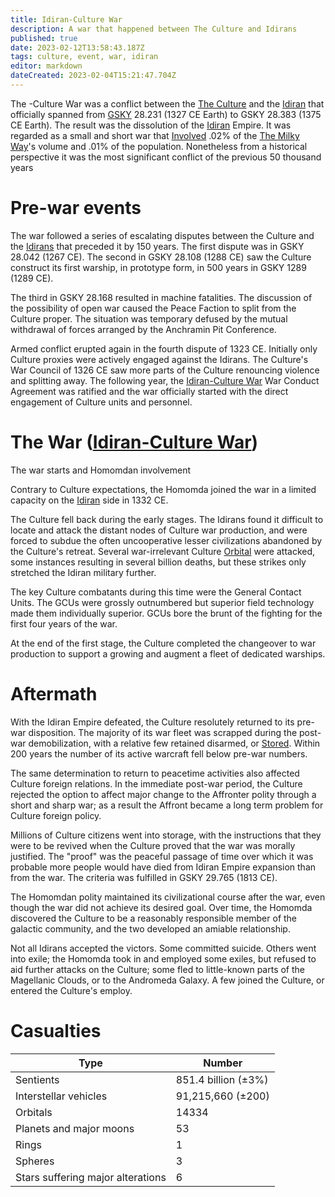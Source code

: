```yaml
---
title: Idiran-Culture War
description: A war that happened between The Culture and Idirans 
published: true
date: 2023-02-12T13:58:43.187Z
tags: culture, event, war, idiran
editor: markdown
dateCreated: 2023-02-04T15:21:47.704Z
---
```


The -Culture War was a conflict between the [The Culture](/The_Culture) and the [Idiran](/Idiran) that officially spanned from [GSKY](/Timekeeping) 28.231 (1327 CE Earth) to GSKY 28.383 (1375 CE Earth). The result was the dissolution of the [Idiran](/Idiran) Empire. It was regarded as a small and short war that [Involved](/Involved) .02% of the [The Milky Way](/The_Milky_Way)'s volume and .01% of the population. Nonetheless from a historical perspective it was the most significant conflict of the previous 50 thousand years

# Pre-war events
The war followed a series of escalating disputes between the Culture and the [Idirans](/Idiran) that preceded it by 150 years. The first dispute was in GSKY 28.042 (1267 CE). The second in GSKY 28.108 (1288 CE) saw the Culture construct its first warship, in prototype form, in 500 years in GSKY 1289 (1289 CE).

The third in GSKY 28.168 resulted in machine fatalities. The discussion of the possibility of open war caused the Peace Faction to split from the Culture proper. The situation was temporary defused by the mutual withdrawal of forces arranged by the Anchramin Pit Conference.

Armed conflict erupted again in the fourth dispute of 1323 CE. Initially only Culture proxies were actively engaged against the Idirans. The Culture's War Council of 1326 CE saw more parts of the Culture renouncing violence and splitting away. The following year, the [Idiran-Culture War](/Idiran-Culture_War) War Conduct Agreement was ratified and the war officially started with the direct engagement of Culture units and personnel.


# The War ([Idiran-Culture War](/Idiran-Culture_War))
The war starts and Homomdan involvement

Contrary to Culture expectations, the Homomda joined the war in a limited capacity on the [Idiran](/Idiran) side in 1332 CE.

The Culture fell back during the early stages. The Idirans found it difficult to locate and attack the distant nodes of Culture war production, and were forced to subdue the often uncooperative lesser civilizations abandoned by the Culture's retreat. Several war-irrelevant Culture [Orbital](/Orbital) were attacked, some instances resulting in several billion deaths, but these strikes only stretched the Idiran military further.

The key Culture combatants during this time were the General Contact Units. The GCUs were grossly outnumbered but superior field technology made them individually superior. GCUs bore the brunt of the fighting for the first four years of the war.

At the end of the first stage, the Culture completed the changeover to war production to support a growing and augment a fleet of dedicated warships.

# Aftermath

With the Idiran Empire defeated, the Culture resolutely returned to its pre-war disposition. The majority of its war fleet was scrapped during the post-war demobilization, with a relative few retained disarmed, or [Stored](/Stored). Within 200 years the number of its active warcraft fell below pre-war numbers.

The same determination to return to peacetime activities also affected Culture foreign relations. In the immediate post-war period, the Culture rejected the option to affect major change to the Affronter polity through a short and sharp war; as a result the Affront became a long term problem for Culture foreign policy.

Millions of Culture citizens went into storage, with the instructions that they were to be revived when the Culture proved that the war was morally justified. The "proof" was the peaceful passage of time over which it was probable more people would have died from Idiran Empire expansion than from the war. The criteria was fulfilled in GSKY 29.765 (1813 CE).

The Homomdan polity maintained its civilizational course after the war, even though the war did not achieve its desired goal. Over time, the Homomda discovered the Culture to be a reasonably responsible member of the galactic community, and the two developed an amiable relationship.

Not all Idirans accepted the victors. Some committed suicide. Others went into exile; the Homomda took in and employed some exiles, but refused to aid further attacks on the Culture; some fled to little-known parts of the Magellanic Clouds, or to the Andromeda Galaxy. A few joined the Culture, or entered the Culture's employ.


# Casualties
|Type | Number|
|------------ | ------------|
|Sentients  |851.4 billion (±3%) |
| Interstellar vehicles | 	91,215,660 (±200) |
| Orbitals	| 14334 |
| Planets and major moons 	|53 |
| Rings 	|1 |
| Spheres 	|3 |
| Stars suffering major alterations | 	6 |